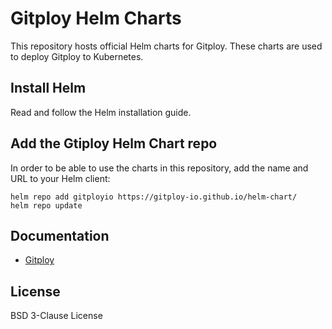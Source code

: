 # Gitploy Helm Charts

This repository hosts official Helm charts for Gitploy. These charts are used to deploy Gitploy to Kubernetes.

## Install Helm

Read and follow the Helm installation guide.

## Add the Gtiploy Helm Chart repo

In order to be able to use the charts in this repository, add the name and URL to your Helm client:

```console
helm repo add gitployio https://gitploy-io.github.io/helm-chart/
helm repo update
```
## Documentation

* [Gitploy](./charts/gitploy/README.md)

## License

BSD 3-Clause License

